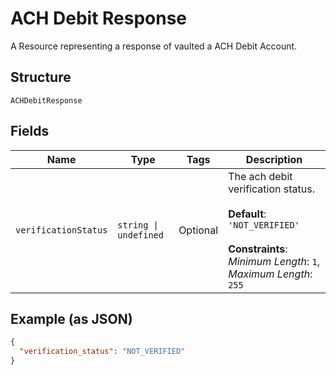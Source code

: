 
# ACH Debit Response

A Resource representing a response of vaulted a ACH Debit Account.

## Structure

`ACHDebitResponse`

## Fields

| Name | Type | Tags | Description |
|  --- | --- | --- | --- |
| `verificationStatus` | `string \| undefined` | Optional | The ach debit verification status.<br><br>**Default**: `'NOT_VERIFIED'`<br><br>**Constraints**: *Minimum Length*: `1`, *Maximum Length*: `255` |

## Example (as JSON)

```json
{
  "verification_status": "NOT_VERIFIED"
}
```

